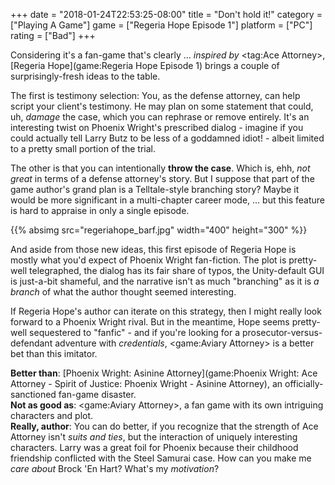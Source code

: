 +++
date = "2018-01-24T22:53:25-08:00"
title = "Don't hold it!"
category = ["Playing A Game"]
game = ["Regeria Hope Episode 1"]
platform = ["PC"]
rating = ["Bad"]
+++

Considering it's a fan-game that's clearly ... <i>inspired by</i> <tag:Ace Attorney>, [Regeria Hope](game:Regeria Hope Episode 1) brings a couple of surprisingly-fresh ideas to the table.

The first is testimony selection: You, as the defense attorney, can help script your client's testimony.  He may plan on some statement that could, uh, <i>damage</i> the case, which you can rephrase or remove entirely.  It's an interesting twist on Phoenix Wright's prescribed dialog - imagine if you could actually tell Larry Butz to be less of a goddamned idiot! - albeit limited to a pretty small portion of the trial.

The other is that you can intentionally <b>throw the case</b>.  Which is, ehh, <i>not great</i> in terms of a defense attorney's story.  But I suppose that part of the game author's grand plan is a Telltale-style branching story?  Maybe it would be more significant in a multi-chapter career mode, ... but this feature is hard to appraise in only a single episode.

{{% absimg src="regeriahope_barf.jpg" width="400" height="300" %}}

And aside from those new ideas, this first episode of Regeria Hope is mostly what you'd expect of Phoenix Wright fan-fiction.  The plot is pretty-well telegraphed, the dialog has its fair share of typos, the Unity-default GUI is just-a-bit shameful, and the narrative isn't as much "branching" as it is <i>a branch</i> of what the author thought seemed interesting.

If Regeria Hope's author can iterate on this strategy, then I might really look forward to a Phoenix Wright rival.  But in the meantime, Hope seems pretty-well sequestered to "fanfic" - and if you're looking for a prosecutor-versus-defendant adventure with <i>credentials</i>, <game:Aviary Attorney> is a better bet than this imitator.

<b>Better than</b>: [Phoenix Wright: Asinine Attorney](game:Phoenix Wright: Ace Attorney - Spirit of Justice: Phoenix Wright - Asinine Attorney), an officially-sanctioned fan-game disaster.  
<b>Not as good as</b>: <game:Aviary Attorney>, a fan game with its own intriguing characters and plot.  
<b>Really, author</b>: You can do better, if you recognize that the strength of Ace Attorney isn't <i>suits and ties</i>, but the interaction of uniquely interesting characters.  Larry was a great foil for Phoenix because their childhood friendship conflicted with the Steel Samurai case.  How can you make me <i>care about</i> Brock 'En Hart?  What's my <i>motivation</i>?
